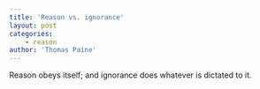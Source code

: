 ```yaml
---
title: 'Reason vs. ignorance'
layout: post
categories:
    - reason
author: 'Thomas Paine'
---
```


Reason obeys itself; and ignorance does whatever is dictated to it.